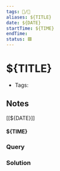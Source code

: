 ```yaml
---
tags: 📁/💬
aliases: ${TITLE}
date: ${DATE}
startTime: ${TIME}
endTime: 
status: 🟥
---
```


# ${TITLE}
- Tags: 

## Notes

[[${DATE}]] 
#### ${TIME}

### Query

### Solution


